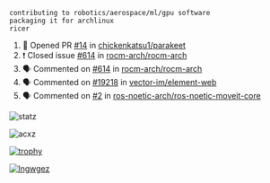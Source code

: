 ```
contributing to robotics/aerospace/ml/gpu software
packaging it for archlinux
ricer
```

<!--START_SECTION:activity-->
1. 💪 Opened PR [#14](https://github.com/chickenkatsu1/parakeet/pull/14) in [chickenkatsu1/parakeet](https://github.com/chickenkatsu1/parakeet)
2. ❗️ Closed issue [#614](https://github.com/rocm-arch/rocm-arch/issues/614) in [rocm-arch/rocm-arch](https://github.com/rocm-arch/rocm-arch)
3. 🗣 Commented on [#614](https://github.com/rocm-arch/rocm-arch/issues/614) in [rocm-arch/rocm-arch](https://github.com/rocm-arch/rocm-arch)
4. 🗣 Commented on [#19218](https://github.com/vector-im/element-web/issues/19218) in [vector-im/element-web](https://github.com/vector-im/element-web)
5. 🗣 Commented on [#2](https://github.com/ros-noetic-arch/ros-noetic-moveit-core/issues/2) in [ros-noetic-arch/ros-noetic-moveit-core](https://github.com/ros-noetic-arch/ros-noetic-moveit-core)
<!--END_SECTION:activity-->


![statz](https://github-readme-stats.vercel.app/api?username=acxz&include_all_commits=true&show_icons=true)

<p><img align="center" src="https://github-readme-streak-stats.herokuapp.com/?user=acxz&" alt="acxz" /></p>

[![trophy](https://github-profile-trophy.vercel.app/?username=acxz)](https://github.com/ryo-ma/github-profile-trophy)

[![lngwgez](https://github-readme-stats.vercel.app/api/top-langs/?username=acxz&layout=compact)](https://github.com/acxz/github-readme-stats)
